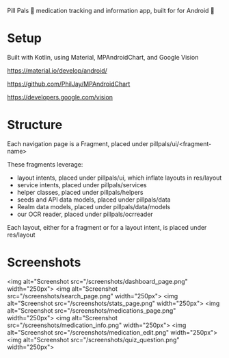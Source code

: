 Pill Pals 💊 medication tracking and information app, built for for Android 🤖


# Setup
Built with Kotlin, using Material, MPAndroidChart, and Google Vision

https://material.io/develop/android/

https://github.com/PhilJay/MPAndroidChart

https://developers.google.com/vision

# Structure

Each navigation page is a Fragment, placed under pillpals/ui/\<fragment-name\>

These fragments leverage:
* layout intents, placed under pillpals/ui, which inflate layouts in res/layout
* service intents, placed under pillpals/services
* helper classes, placed under pillpals/helpers
* seeds and API data models, placed under pillpals/data
* Realm data models, placed under pillpals/data/models
* our OCR reader, placed under pillpals/ocrreader

Each layout, either for a fragment or for a layout intent, is placed under res/layout

# Screenshots

<img alt="Screenshot src="/screenshots/dashboard_page.png" width="250px"></img>
<img alt="Screenshot src="/screenshots/search_page.png" width="250px"></img>
<img alt="Screenshot src="/screenshots/stats_page.png" width="250px"></img>
<img alt="Screenshot src="/screenshots/medications_page.png" width="250px"></img>
<img alt="Screenshot src="/screenshots/medication_info.png" width="250px"></img>
<img alt="Screenshot src="/screenshots/medication_edit.png" width="250px"></img>
<img alt="Screenshot src="/screenshots/quiz_question.png" width="250px"></img>

